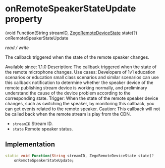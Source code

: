 


# onRemoteSpeakerStateUpdate property







(void Function(String streamID, [ZegoRemoteDeviceState](../../zego_uikit_prebuilt_live_audio_room/ZegoRemoteDeviceState.md) state)?) onRemoteSpeakerStateUpdate
  
_<span class="feature">read / write</span>_



<p>The callback triggered when the state of the remote speaker changes.</p>
<p>Available since: 1.1.0
Description: The callback triggered when the state of the remote microphone changes.
Use cases: Developers of 1v1 education scenarios or education small class scenarios and similar scenarios can use this callback notification to determine whether the speaker device of the remote publishing stream device is working normally, and preliminary understand the cause of the device problem according to the corresponding state.
Trigger: When the state of the remote speaker device changes, such as switching the speaker, by monitoring this callback, you can get events related to the remote speaker.
Caution: This callback will not be called back when the remote stream is play from the CDN.</p>
<ul>
<li><code>streamID</code> Stream ID.</li>
<li><code>state</code> Remote speaker status.</li>
</ul>



## Implementation

```dart
static void Function(String streamID, ZegoRemoteDeviceState state)?
    onRemoteSpeakerStateUpdate;
```







